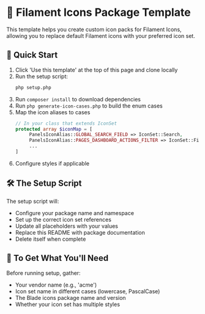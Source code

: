 # 🎨 Filament Icons Package Template

This template helps you create custom icon packs for Filament Icons, allowing you to replace default Filament icons with your preferred icon set.

## 🚀 Quick Start

1. Click 'Use this template' at the top of this page and clone locally
2. Run the setup script:
   ```bash
   php setup.php
   ```
3. Run `composer install` to download dependencies
4. Run `php generate-icon-cases.php` to build the enum cases
5. Map the icon aliases to cases
   ```php
   // In your class that extends IconSet
   protected array $iconMap = [
        PanelsIconAlias::GLOBAL_SEARCH_FIELD => IconSet::Search,
        PanelsIconAlias::PAGES_DASHBOARD_ACTIONS_FILTER => IconSet::Filter,
        ...
   ]
   ```
6. Configure styles if applicable

## 🛠️ The Setup Script
The setup script will:
- Configure your package name and namespace
- Set up the correct icon set references
- Update all placeholders with your values
- Replace this README with package documentation
- Delete itself when complete

## 📝 To Get What You'll Need
Before running setup, gather:
- Your vendor name (e.g., 'acme')
- Icon set name in different cases (lowercase, PascalCase)
- The Blade icons package name and version
- Whether your icon set has multiple styles
